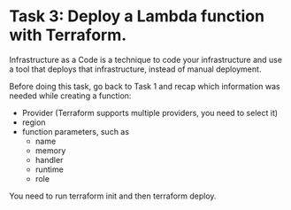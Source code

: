 # Task 3: Deploy a Lambda function with Terraform.

Infrastructure as a Code is a technique to code your infrastructure and use a tool that deploys that infrastructure, instead of manual deployment.

Before doing this task, go back to Task 1 and recap which information was needed while creating a function:

- Provider (Terraform supports multiple providers, you need to select it)
- region
- function parameters, such as
    - name 
    - memory
    - handler
    - runtime
    - role

You need to run terraform init and then terraform deploy.